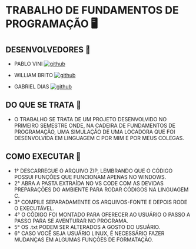 # TRABALHO DE FUNDAMENTOS DE PROGRAMAÇÃO 🖥️ 

## DESENVOLVEDORES  👥

- PABLO VINI                         [![github](https://img.shields.io/badge/GitHub-100000?style=for-the-badge&logo=github&logoColor=white)](https://github.com/PabloVini28)
             
- WILLIAM BRITO                      [![github](https://img.shields.io/badge/GitHub-100000?style=for-the-badge&logo=github&logoColor=white)](https://github.com/wl11lm)
  
- GABRIEL DIAS                       [![github](https://img.shields.io/badge/GitHub-100000?style=for-the-badge&logo=github&logoColor=white)](https://github.com/GabrielDias26)

## DO QUE SE TRATA 📝
- O TRABALHO SE TRATA DE UM PROJETO DESENVOLVIDO NO PRIMEIRO SEMESTRE ONDE, NA
  CADEIRA DE FUNDAMENTOS DE PROGRAMAÇÃO, UMA SIMULAÇÃO DE UMA LOCADORA QUE FOI DESENVOLVIDA
  EM LINGUAGEM C POR MIM E POR MEUS COLEGAS.

## COMO EXECUTAR 🚀 

  - 1° DESCARREGUE O ARQUIVO ZIP, LEMBRANDO QUE O CÓDIGO POSSUI FUNÇÕES QUE FUNCIONAM APENAS NO WINDOWS.
  - 2° ABRA A PASTA EXTRAÍDA NO VS CODE COM AS DEVIDAS PREPARAÇÕES DO AMBIENTE PARA RODAR CÓDIGOS NA LINGUAGEM C.
  - 3° COMPILE SEPARADAMENTE OS ARQUIVOS-FONTE E DEPOIS RODE O EXECUTÁVEL.
  - 4° O CÓDIGO FOI MONTADO PARA OFERECER AO USUÁRIO O PASSO A PASSO PARA SE AVENTURAR NO PROGRAMA.
  - 5° OS .txt PODEM SER ALTERADOS A GOSTO DO USUÁRIO.
  - 6° CASO VOCÊ SEJA USUÁRIO LINUX, É NECESSÁRIO FAZER MUDANÇAS EM ALGUMAS FUNÇÕES DE FORMATAÇÃO.



